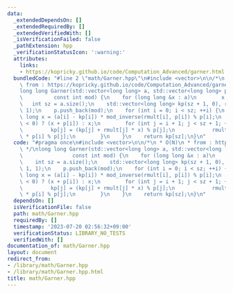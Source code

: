 ```yaml
---
data:
  _extendedDependsOn: []
  _extendedRequiredBy: []
  _extendedVerifiedWith: []
  _isVerificationFailed: false
  _pathExtension: hpp
  _verificationStatusIcon: ':warning:'
  attributes:
    links:
    - https://kopricky.github.io/code/Computation_Advanced/garner.html
  bundledCode: "#line 2 \"math/Garner.hpp\"\n#include <vector>\n\n/*\n * O(N)\n *\
    \ from : https://kopricky.github.io/code/Computation_Advanced/garner.html\n */\n\
    long long Garner(std::vector<long long> a, std::vector<long long> p,\n       \
    \          const int mod) {\n    for (long long &x : a)\n        x %= mod;\n \
    \   int sz = a.size();\n    std::vector<long long> kp(sz + 1, 0), rmult(sz + 1,\
    \ 1);\n    p.push_back(mod);\n    for (int i = 0; i < sz; ++i) {\n        long\
    \ long x = (a[i] - kp[i]) * mod_inverse(rmult[i], p[i]) % p[i];\n        x = (x\
    \ < 0) ? (x + p[i]) : x;\n        for (int j = i + 1; j < sz + 1; ++j) {\n   \
    \         kp[j] = (kp[j] + rmult[j] * x) % p[j];\n            rmult[j] = rmult[j]\
    \ * p[i] % p[j];\n        }\n    }\n    return kp[sz];\n}\n"
  code: "#pragma once\n#include <vector>\n\n/*\n * O(N)\n * from : https://kopricky.github.io/code/Computation_Advanced/garner.html\n\
    \ */\nlong long Garner(std::vector<long long> a, std::vector<long long> p,\n \
    \                const int mod) {\n    for (long long &x : a)\n        x %= mod;\n\
    \    int sz = a.size();\n    std::vector<long long> kp(sz + 1, 0), rmult(sz +\
    \ 1, 1);\n    p.push_back(mod);\n    for (int i = 0; i < sz; ++i) {\n        long\
    \ long x = (a[i] - kp[i]) * mod_inverse(rmult[i], p[i]) % p[i];\n        x = (x\
    \ < 0) ? (x + p[i]) : x;\n        for (int j = i + 1; j < sz + 1; ++j) {\n   \
    \         kp[j] = (kp[j] + rmult[j] * x) % p[j];\n            rmult[j] = rmult[j]\
    \ * p[i] % p[j];\n        }\n    }\n    return kp[sz];\n}\n"
  dependsOn: []
  isVerificationFile: false
  path: math/Garner.hpp
  requiredBy: []
  timestamp: '2023-07-20 02:56:32+09:00'
  verificationStatus: LIBRARY_NO_TESTS
  verifiedWith: []
documentation_of: math/Garner.hpp
layout: document
redirect_from:
- /library/math/Garner.hpp
- /library/math/Garner.hpp.html
title: math/Garner.hpp
---
```

